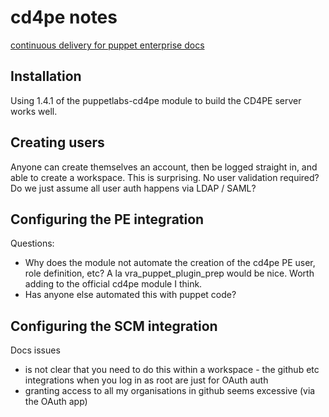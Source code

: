 # cd4pe notes

[continuous delivery for puppet enterprise docs](https://puppet.com/docs/continuous-delivery/3.x/cd_user_guide.html)

## Installation

Using 1.4.1 of the puppetlabs-cd4pe module to build the CD4PE server works well. 

## Creating users

Anyone can create themselves an account, then be logged straight in, and able to create a workspace. This is surprising. No user validation required? Do we just assume all user auth happens via LDAP / SAML?

## Configuring the PE integration

Questions:

- Why does the module not automate the creation of the cd4pe PE user, role definition, etc? A la vra_puppet_plugin_prep would be nice. Worth adding to the official cd4pe module I think. 
- Has anyone else automated this with puppet code?


## Configuring the SCM integration

Docs issues

- is not clear that you need to do this within a workspace - the github etc integrations when you log in as root are just for OAuth auth
- granting access to all my organisations in github seems excessive (via the OAuth app)


